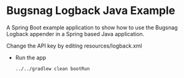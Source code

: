 # Bugsnag Logback Java Example

A Spring Boot example application to show how to use the Bugsnag Logback appender in a Spring based Java application.

Change the API key by editing resources/logback.xml

- Run the app

    ```shell
    ../../gradlew clean bootRun
    ```
